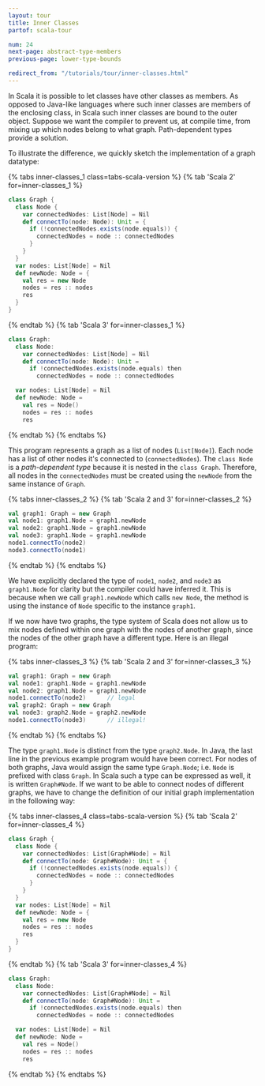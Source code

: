 ```yaml
---
layout: tour
title: Inner Classes
partof: scala-tour

num: 24
next-page: abstract-type-members
previous-page: lower-type-bounds

redirect_from: "/tutorials/tour/inner-classes.html"
---
```


In Scala it is possible to let classes have other classes as members. As opposed to Java-like languages where such inner classes are members of the enclosing class, in Scala such inner classes are bound to the outer object. Suppose we want the compiler to prevent us, at compile time, from mixing up which nodes belong to what graph. Path-dependent types provide a solution.

To illustrate the difference, we quickly sketch the implementation of a graph datatype:

{% tabs inner-classes_1 class=tabs-scala-version %}
{% tab 'Scala 2' for=inner-classes_1 %}
```scala mdoc
class Graph {
  class Node {
    var connectedNodes: List[Node] = Nil
    def connectTo(node: Node): Unit = {
      if (!connectedNodes.exists(node.equals)) {
        connectedNodes = node :: connectedNodes
      }
    }
  }
  var nodes: List[Node] = Nil
  def newNode: Node = {
    val res = new Node
    nodes = res :: nodes
    res
  }
}
```
{% endtab %}
{% tab 'Scala 3' for=inner-classes_1 %}
```scala
class Graph:
  class Node:
    var connectedNodes: List[Node] = Nil
    def connectTo(node: Node): Unit =
      if !connectedNodes.exists(node.equals) then
        connectedNodes = node :: connectedNodes

  var nodes: List[Node] = Nil
  def newNode: Node =
    val res = Node()
    nodes = res :: nodes
    res
```
{% endtab %}
{% endtabs %}

This program represents a graph as a list of nodes (`List[Node]`). Each node has a list of other nodes it's connected to (`connectedNodes`). The `class Node` is a _path-dependent type_ because it is nested in the `class Graph`. Therefore, all nodes in the `connectedNodes` must be created using the `newNode` from the same instance of `Graph`.

{% tabs inner-classes_2 %}
{% tab 'Scala 2 and 3' for=inner-classes_2 %}
```scala mdoc
val graph1: Graph = new Graph
val node1: graph1.Node = graph1.newNode
val node2: graph1.Node = graph1.newNode
val node3: graph1.Node = graph1.newNode
node1.connectTo(node2)
node3.connectTo(node1)
```
{% endtab %}
{% endtabs %}

We have explicitly declared the type of `node1`, `node2`, and `node3` as `graph1.Node` for clarity but the compiler could have inferred it. This is because when we call `graph1.newNode` which calls `new Node`, the method is using the instance of `Node` specific to the instance `graph1`.

If we now have two graphs, the type system of Scala does not allow us to mix nodes defined within one graph with the nodes of another graph, since the nodes of the other graph have a different type.
Here is an illegal program:

{% tabs inner-classes_3 %}
{% tab 'Scala 2 and 3' for=inner-classes_3 %}
```scala mdoc:fail
val graph1: Graph = new Graph
val node1: graph1.Node = graph1.newNode
val node2: graph1.Node = graph1.newNode
node1.connectTo(node2)      // legal
val graph2: Graph = new Graph
val node3: graph2.Node = graph2.newNode
node1.connectTo(node3)      // illegal!
```
{% endtab %}
{% endtabs %}

The type `graph1.Node` is distinct from the type `graph2.Node`. In Java, the last line in the previous example program would have been correct. For nodes of both graphs, Java would assign the same type `Graph.Node`; i.e. `Node` is prefixed with class `Graph`. In Scala such a type can be expressed as well, it is written `Graph#Node`. If we want to be able to connect nodes of different graphs, we have to change the definition of our initial graph implementation in the following way:

{% tabs inner-classes_4 class=tabs-scala-version %}
{% tab 'Scala 2' for=inner-classes_4 %}
```scala mdoc:nest
class Graph {
  class Node {
    var connectedNodes: List[Graph#Node] = Nil
    def connectTo(node: Graph#Node): Unit = {
      if (!connectedNodes.exists(node.equals)) {
        connectedNodes = node :: connectedNodes
      }
    }
  }
  var nodes: List[Node] = Nil
  def newNode: Node = {
    val res = new Node
    nodes = res :: nodes
    res
  }
}
```
{% endtab %}
{% tab 'Scala 3' for=inner-classes_4 %}
```scala
class Graph:
  class Node:
    var connectedNodes: List[Graph#Node] = Nil
    def connectTo(node: Graph#Node): Unit =
      if !connectedNodes.exists(node.equals) then
        connectedNodes = node :: connectedNodes

  var nodes: List[Node] = Nil
  def newNode: Node =
    val res = Node()
    nodes = res :: nodes
    res
```
{% endtab %}
{% endtabs %}
